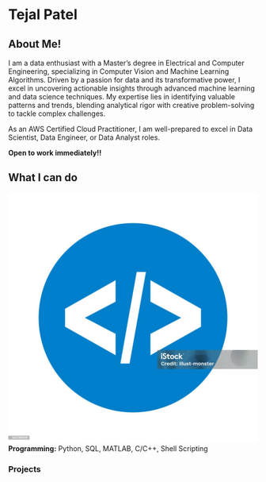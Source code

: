 # Tejal Patel

## About Me!
I am a data enthusiast with a Master’s degree in Electrical and Computer Engineering, specializing in Computer Vision and Machine Learning Algorithms. Driven by a passion for data and its transformative power, I excel in uncovering actionable insights through advanced machine learning and data science techniques. My expertise lies in identifying valuable patterns and trends, blending analytical rigor with creative problem-solving to tackle complex challenges.

As an AWS Certified Cloud Practitioner, I am well-prepared to excel in Data Scientist, Data Engineer, or Data Analyst roles.

**Open to work immediately!!**

##  What I can do
![logo](assets/logo.jpg) **Programming:**
Python, SQL, MATLAB, C/C++, Shell Scripting



### Projects

